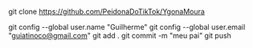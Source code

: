 git clone https://github.com/PeidonaDoTikTok/YgonaMoura

git config --global user.name "Guilherme"
git config --global user.email "guiatinoco@gmail.com"
git add .
git commit -m "meu pai"
git push
